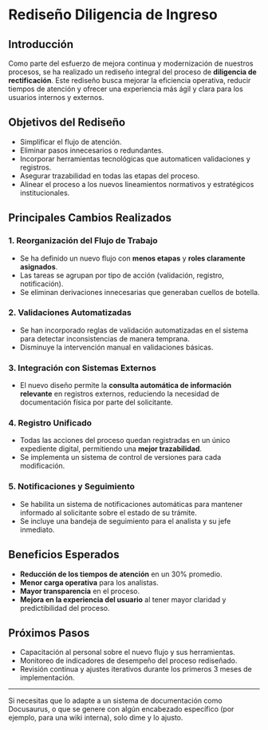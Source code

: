 # Rediseño Diligencia de Ingreso

## Introducción

Como parte del esfuerzo de mejora continua y modernización de nuestros procesos, se ha realizado un rediseño integral del proceso de **diligencia de rectificación**. Este rediseño busca mejorar la eficiencia operativa, reducir tiempos de atención y ofrecer una experiencia más ágil y clara para los usuarios internos y externos.

## Objetivos del Rediseño

- Simplificar el flujo de atención.
- Eliminar pasos innecesarios o redundantes.
- Incorporar herramientas tecnológicas que automaticen validaciones y registros.
- Asegurar trazabilidad en todas las etapas del proceso.
- Alinear el proceso a los nuevos lineamientos normativos y estratégicos institucionales.

## Principales Cambios Realizados

### 1. Reorganización del Flujo de Trabajo

- Se ha definido un nuevo flujo con **menos etapas** y **roles claramente asignados**.
- Las tareas se agrupan por tipo de acción (validación, registro, notificación).
- Se eliminan derivaciones innecesarias que generaban cuellos de botella.

### 2. Validaciones Automatizadas

- Se han incorporado reglas de validación automatizadas en el sistema para detectar inconsistencias de manera temprana.
- Disminuye la intervención manual en validaciones básicas.

### 3. Integración con Sistemas Externos

- El nuevo diseño permite la **consulta automática de información relevante** en registros externos, reduciendo la necesidad de documentación física por parte del solicitante.

### 4. Registro Unificado

- Todas las acciones del proceso quedan registradas en un único expediente digital, permitiendo una **mejor trazabilidad**.
- Se implementa un sistema de control de versiones para cada modificación.

### 5. Notificaciones y Seguimiento

- Se habilita un sistema de notificaciones automáticas para mantener informado al solicitante sobre el estado de su trámite.
- Se incluye una bandeja de seguimiento para el analista y su jefe inmediato.

## Beneficios Esperados

- **Reducción de los tiempos de atención** en un 30% promedio.
- **Menor carga operativa** para los analistas.
- **Mayor transparencia** en el proceso.
- **Mejora en la experiencia del usuario** al tener mayor claridad y predictibilidad del proceso.

## Próximos Pasos

- Capacitación al personal sobre el nuevo flujo y sus herramientas.
- Monitoreo de indicadores de desempeño del proceso rediseñado.
- Revisión continua y ajustes iterativos durante los primeros 3 meses de implementación.

---

Si necesitas que lo adapte a un sistema de documentación como Docusaurus, o que se genere con algún encabezado específico (por ejemplo, para una wiki interna), solo dime y lo ajusto.
